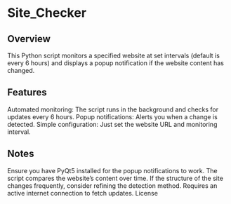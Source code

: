 # Site_Checker
## Overview
This Python script monitors a specified website at set intervals (default is every 6 hours) and displays a popup notification if the website content has changed.

## Features
Automated monitoring: The script runs in the background and checks for updates every 6 hours.
Popup notifications: Alerts you when a change is detected.
Simple configuration: Just set the website URL and monitoring interval.

## Notes
Ensure you have PyQt5 installed for the popup notifications to work.
The script compares the website’s content over time. If the structure of the site changes frequently, consider refining the detection method.
Requires an active internet connection to fetch updates.
License
